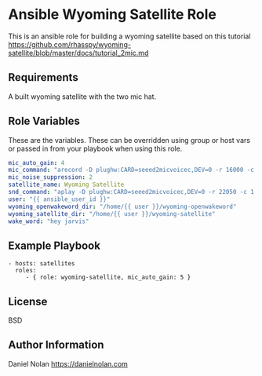 Ansible Wyoming Satellite Role
=========

 This is an ansible role for building a wyoming satellite based on this
 tutorial https://github.com/rhasspy/wyoming-satellite/blob/master/docs/tutorial_2mic.md

Requirements
------------

A built wyoming satellite with the two mic hat.

Role Variables
--------------
These are the variables. These can be overridden using group or host
vars or passed in from your playbook when using this role.
```yaml
mic_auto_gain: 4
mic_command: "arecord -D plughw:CARD=seeed2micvoicec,DEV=0 -r 16000 -c 1 -f S16_LE -t raw"
mic_noise_suppression: 2
satellite_name: Wyoming Satellite
snd_command: "aplay -D plughw:CARD=seeed2micvoicec,DEV=0 -r 22050 -c 1 -f S16_LE -t raw"
user: "{{ ansible_user_id }}"
wyoming_openwakeword_dir: "/home/{{ user }}/wyoming-openwakeword"
wyoming_satellite_dir: "/home/{{ user }}/wyoming-satellite"
wake_word: "hey jarvis"
```

Example Playbook
----------------

    - hosts: satellites
      roles:
         - { role: wyoming-satellite, mic_auto_gain: 5 }

License
-------

BSD

Author Information
------------------

Daniel Nolan https://danielnolan.com

